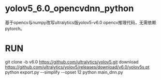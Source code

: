 # yolov5_6.0_opencvdnn_python
基于opencv与numpy改写ultralytics版yolov5-v6.0 opencv推理代码，无需依赖pytorch。

# RUN
git clone -b v6.0 https://github.com/ultralytics/yolov5.git
download https://github.com/ultralytics/yolov5/releases/download/v6.0/yolov5s.pt
python export.py --simplify --opset 12 
python main_dnn.py

